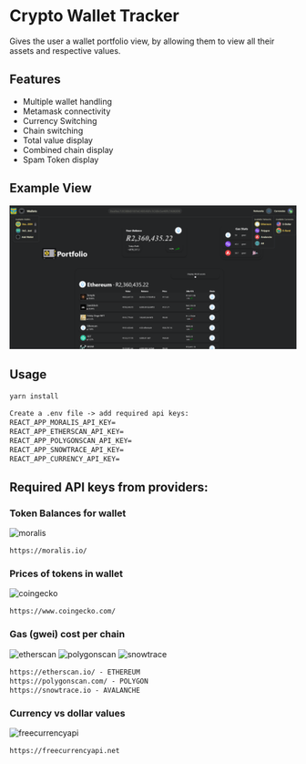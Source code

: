 # Crypto Wallet Tracker

Gives the user a wallet portfolio view, by allowing them to view all their assets and respective values.
 
## Features

- Multiple wallet handling
- Metamask connectivity
- Currency Switching
- Chain switching
- Total value display
- Combined chain display
- Spam Token display


## Example View
<img src = "./example/examplerandomwallet.png" alt="overview"/>



## Usage

```
yarn install
```

```
Create a .env file -> add required api keys:
REACT_APP_MORALIS_API_KEY=
REACT_APP_ETHERSCAN_API_KEY=
REACT_APP_POLYGONSCAN_API_KEY=
REACT_APP_SNOWTRACE_API_KEY=
REACT_APP_CURRENCY_API_KEY=
```

## Required API keys from providers:

### Token Balances for wallet
<img src="https://moralis.io/wp-content/uploads/2021/01/logo_footer.svg" width="200" alt='moralis'/>

```
https://moralis.io/
```



### Prices of tokens in wallet
<img src="https://static.coingecko.com/s/coingecko-logo-d13d6bcceddbb003f146b33c2f7e8193d72b93bb343d38e392897c3df3e78bdd.png" width="200" alt='coingecko'/>

```
https://www.coingecko.com/
```



### Gas (gwei) cost per chain
<img src="https://etherscan.io/assets/svg/logos/logo-etherscan.svg?v=0.0.2" width="200" alt='etherscan'/>
<img src="https://polygonscan.com/images/logo.svg?v=0.0.3" width="200" alt='polygonscan'/>
<img src="https://snowtrace.io/images/logo.svg?v=22.2.3.0" width="200" alt='snowtrace'/>

```
https://etherscan.io/ - ETHEREUM
https://polygonscan.com/ - POLYGON
https://snowtrace.io - AVALANCHE
```

### Currency vs dollar values
<img src="https://freecurrencyapi.net/img/freecurrencyapi-logo-dark.svg" width="200" alt='freecurrencyapi'/>

```
https://freecurrencyapi.net
```
